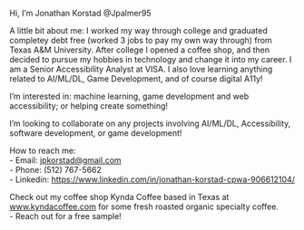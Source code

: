 Hi, I’m Jonathan Korstad @Jpalmer95

A little bit about me:
        I worked my way through college and graduated completey debt free (worked 3 jobs to pay my own way through) from Texas A&M University. After college I opened a coffee shop, and then decided to pursue my hobbies in technology and change it into my career. I am a Senior Accessibility Analyst at VISA. I also love learning anything related to AI/ML/DL, Game Development, and of course digital A11y!

I’m interested in: machine learning, game development and web accessibility; or helping create something!

I’m looking to collaborate on any projects involving AI/ML/DL, Accessibility, software development, or game development!

How to reach me:
        <br>- Email: jpkorstad@gmail.com
        <br>- Phone: (512) 767-5662
        <br>- Linkedin: https://www.linkedin.com/in/jonathan-korstad-cpwa-906612104/

Check out my coffee shop Kynda Coffee based in Texas at www.kyndacoffee.com for some fresh roasted organic specialty coffee.
        <br>- Reach out for a free sample!



